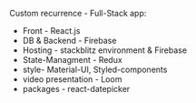 Custom recurrence - Full-Stack app:

- Front - React.js
- DB & Backend - Firebase
- Hosting - stackblitz environment & Firebase
- State-Managment - Redux
- style- Material-UI, Styled-components
- video presentation - Loom
- packages - react-datepicker

